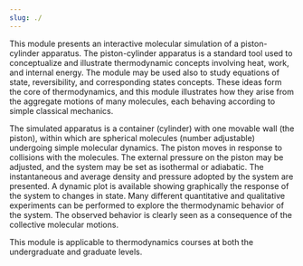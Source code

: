 ```yaml
---
slug: ./
---
```


This module presents an interactive molecular simulation of a piston-cylinder apparatus. The piston-cylinder apparatus is a standard tool used to conceptualize and illustrate thermodynamic concepts involving heat, work, and internal energy. The module may be used also to study equations of state, reversibility, and corresponding states concepts. These ideas form the core of thermodynamics, and this module illustrates how they arise from the aggregate motions of many molecules, each behaving according to simple classical mechanics.

The simulated apparatus is a container (cylinder) with one movable wall (the piston), within which are spherical molecules (number adjustable) undergoing simple molecular dynamics. The piston moves in response to collisions with the molecules. The external pressure on the piston may be adjusted, and the system may be set as isothermal or adiabatic. The instantaneous and average density and pressure adopted by the system are presented. A dynamic plot is available showing graphically the response of the system to changes in state. Many different quantitative and qualitative experiments can be performed to explore the thermodynamic behavior of the system. The observed behavior is clearly seen as a consequence of the collective molecular motions.

This module is applicable to thermodynamics courses at both the undergraduate and graduate levels.
